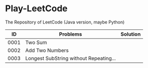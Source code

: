 # Play-LeetCode
  The Repository of LeetCode (Java version, maybe Python) 

ID            |Problems             |Solution
--------------|---------------------|---------------
0001          |Two Sum              |
0002          |Add Two Numbers      |
0003          |Longest SubString without Repeating...|
